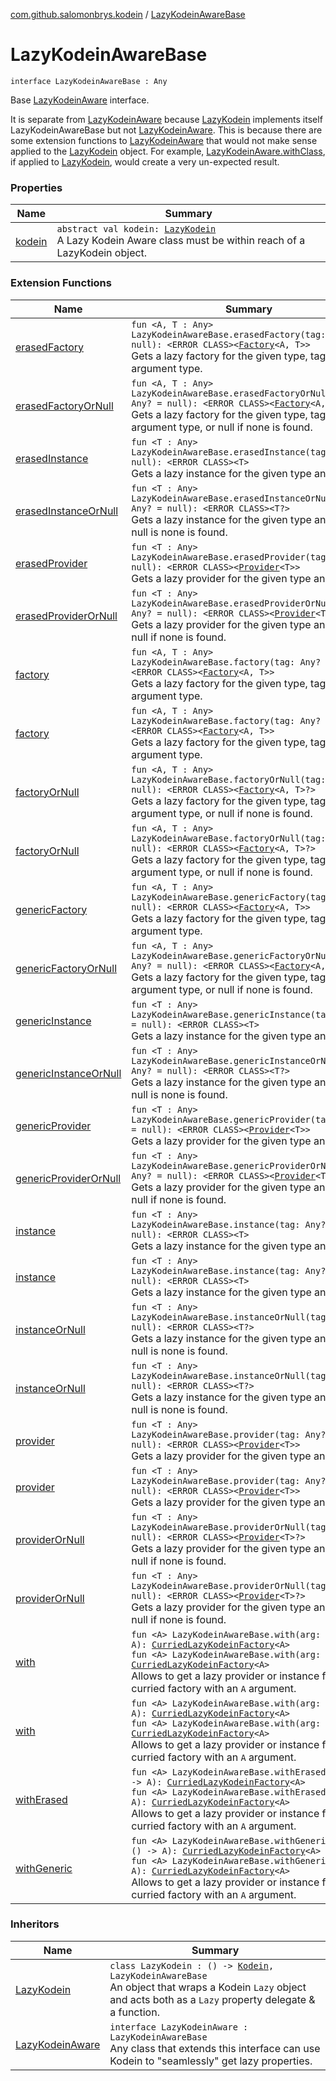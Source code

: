 [com.github.salomonbrys.kodein](../index.md) / [LazyKodeinAwareBase](.)

# LazyKodeinAwareBase

`interface LazyKodeinAwareBase : Any`

Base [LazyKodeinAware](../-lazy-kodein-aware.md) interface.

It is separate from [LazyKodeinAware](../-lazy-kodein-aware.md) because [LazyKodein](../-lazy-kodein/index.md) implements itself LazyKodeinAwareBase but not [LazyKodeinAware](../-lazy-kodein-aware.md).
This is because there are some extension functions to [LazyKodeinAware](../-lazy-kodein-aware.md) that would not make sense applied to the [LazyKodein](../-lazy-kodein/index.md) object.
For example, [LazyKodeinAware.withClass](../with-class.md), if applied to [LazyKodein](../-lazy-kodein/index.md), would create a very un-expected result.

### Properties

| Name | Summary |
|---|---|
| [kodein](kodein.md) | `abstract val kodein: `[`LazyKodein`](../-lazy-kodein/index.md)<br>A Lazy Kodein Aware class must be within reach of a LazyKodein object. |

### Extension Functions

| Name | Summary |
|---|---|
| [erasedFactory](../erased-factory.md) | `fun <A, T : Any> LazyKodeinAwareBase.erasedFactory(tag: Any? = null): <ERROR CLASS><`[`Factory`](../-factory.md)`<A, T>>`<br>Gets a lazy factory for the given type, tag and argument type. |
| [erasedFactoryOrNull](../erased-factory-or-null.md) | `fun <A, T : Any> LazyKodeinAwareBase.erasedFactoryOrNull(tag: Any? = null): <ERROR CLASS><`[`Factory`](../-factory.md)`<A, T>?>`<br>Gets a lazy factory for the given type, tag and argument type, or null if none is found. |
| [erasedInstance](../erased-instance.md) | `fun <T : Any> LazyKodeinAwareBase.erasedInstance(tag: Any? = null): <ERROR CLASS><T>`<br>Gets a lazy instance for the given type and tag. |
| [erasedInstanceOrNull](../erased-instance-or-null.md) | `fun <T : Any> LazyKodeinAwareBase.erasedInstanceOrNull(tag: Any? = null): <ERROR CLASS><T?>`<br>Gets a lazy instance for the given type and tag, or null is none is found. |
| [erasedProvider](../erased-provider.md) | `fun <T : Any> LazyKodeinAwareBase.erasedProvider(tag: Any? = null): <ERROR CLASS><`[`Provider`](../-provider.md)`<T>>`<br>Gets a lazy provider for the given type and tag. |
| [erasedProviderOrNull](../erased-provider-or-null.md) | `fun <T : Any> LazyKodeinAwareBase.erasedProviderOrNull(tag: Any? = null): <ERROR CLASS><`[`Provider`](../-provider.md)`<T>?>`<br>Gets a lazy provider for the given type and tag, or null if none is found. |
| [factory](../factory.md) | `fun <A, T : Any> LazyKodeinAwareBase.factory(tag: Any? = null): <ERROR CLASS><`[`Factory`](../-factory.md)`<A, T>>`<br>Gets a lazy factory for the given type, tag and argument type. |
| [factory](../../com.github.salomonbrys.kodein.erased/factory.md) | `fun <A, T : Any> LazyKodeinAwareBase.factory(tag: Any? = null): <ERROR CLASS><`[`Factory`](../-factory.md)`<A, T>>`<br>Gets a lazy factory for the given type, tag and argument type. |
| [factoryOrNull](../factory-or-null.md) | `fun <A, T : Any> LazyKodeinAwareBase.factoryOrNull(tag: Any? = null): <ERROR CLASS><`[`Factory`](../-factory.md)`<A, T>?>`<br>Gets a lazy factory for the given type, tag and argument type, or null if none is found. |
| [factoryOrNull](../../com.github.salomonbrys.kodein.erased/factory-or-null.md) | `fun <A, T : Any> LazyKodeinAwareBase.factoryOrNull(tag: Any? = null): <ERROR CLASS><`[`Factory`](../-factory.md)`<A, T>?>`<br>Gets a lazy factory for the given type, tag and argument type, or null if none is found. |
| [genericFactory](../generic-factory.md) | `fun <A, T : Any> LazyKodeinAwareBase.genericFactory(tag: Any? = null): <ERROR CLASS><`[`Factory`](../-factory.md)`<A, T>>`<br>Gets a lazy factory for the given type, tag and argument type. |
| [genericFactoryOrNull](../generic-factory-or-null.md) | `fun <A, T : Any> LazyKodeinAwareBase.genericFactoryOrNull(tag: Any? = null): <ERROR CLASS><`[`Factory`](../-factory.md)`<A, T>?>`<br>Gets a lazy factory for the given type, tag and argument type, or null if none is found. |
| [genericInstance](../generic-instance.md) | `fun <T : Any> LazyKodeinAwareBase.genericInstance(tag: Any? = null): <ERROR CLASS><T>`<br>Gets a lazy instance for the given type and tag. |
| [genericInstanceOrNull](../generic-instance-or-null.md) | `fun <T : Any> LazyKodeinAwareBase.genericInstanceOrNull(tag: Any? = null): <ERROR CLASS><T?>`<br>Gets a lazy instance for the given type and tag, or null is none is found. |
| [genericProvider](../generic-provider.md) | `fun <T : Any> LazyKodeinAwareBase.genericProvider(tag: Any? = null): <ERROR CLASS><`[`Provider`](../-provider.md)`<T>>`<br>Gets a lazy provider for the given type and tag. |
| [genericProviderOrNull](../generic-provider-or-null.md) | `fun <T : Any> LazyKodeinAwareBase.genericProviderOrNull(tag: Any? = null): <ERROR CLASS><`[`Provider`](../-provider.md)`<T>?>`<br>Gets a lazy provider for the given type and tag, or null if none is found. |
| [instance](../instance.md) | `fun <T : Any> LazyKodeinAwareBase.instance(tag: Any? = null): <ERROR CLASS><T>`<br>Gets a lazy instance for the given type and tag. |
| [instance](../../com.github.salomonbrys.kodein.erased/instance.md) | `fun <T : Any> LazyKodeinAwareBase.instance(tag: Any? = null): <ERROR CLASS><T>`<br>Gets a lazy instance for the given type and tag. |
| [instanceOrNull](../instance-or-null.md) | `fun <T : Any> LazyKodeinAwareBase.instanceOrNull(tag: Any? = null): <ERROR CLASS><T?>`<br>Gets a lazy instance for the given type and tag, or null is none is found. |
| [instanceOrNull](../../com.github.salomonbrys.kodein.erased/instance-or-null.md) | `fun <T : Any> LazyKodeinAwareBase.instanceOrNull(tag: Any? = null): <ERROR CLASS><T?>`<br>Gets a lazy instance for the given type and tag, or null is none is found. |
| [provider](../provider.md) | `fun <T : Any> LazyKodeinAwareBase.provider(tag: Any? = null): <ERROR CLASS><`[`Provider`](../-provider.md)`<T>>`<br>Gets a lazy provider for the given type and tag. |
| [provider](../../com.github.salomonbrys.kodein.erased/provider.md) | `fun <T : Any> LazyKodeinAwareBase.provider(tag: Any? = null): <ERROR CLASS><`[`Provider`](../-provider.md)`<T>>`<br>Gets a lazy provider for the given type and tag. |
| [providerOrNull](../provider-or-null.md) | `fun <T : Any> LazyKodeinAwareBase.providerOrNull(tag: Any? = null): <ERROR CLASS><`[`Provider`](../-provider.md)`<T>?>`<br>Gets a lazy provider for the given type and tag, or null if none is found. |
| [providerOrNull](../../com.github.salomonbrys.kodein.erased/provider-or-null.md) | `fun <T : Any> LazyKodeinAwareBase.providerOrNull(tag: Any? = null): <ERROR CLASS><`[`Provider`](../-provider.md)`<T>?>`<br>Gets a lazy provider for the given type and tag, or null if none is found. |
| [with](../with.md) | `fun <A> LazyKodeinAwareBase.with(arg: () -> A): `[`CurriedLazyKodeinFactory`](../-curried-lazy-kodein-factory/index.md)`<A>`<br>`fun <A> LazyKodeinAwareBase.with(arg: A): `[`CurriedLazyKodeinFactory`](../-curried-lazy-kodein-factory/index.md)`<A>`<br>Allows to get a lazy provider or instance from a curried factory with an `A` argument. |
| [with](../../com.github.salomonbrys.kodein.erased/with.md) | `fun <A> LazyKodeinAwareBase.with(arg: () -> A): `[`CurriedLazyKodeinFactory`](../-curried-lazy-kodein-factory/index.md)`<A>`<br>`fun <A> LazyKodeinAwareBase.with(arg: A): `[`CurriedLazyKodeinFactory`](../-curried-lazy-kodein-factory/index.md)`<A>`<br>Allows to get a lazy provider or instance from a curried factory with an `A` argument. |
| [withErased](../with-erased.md) | `fun <A> LazyKodeinAwareBase.withErased(arg: () -> A): `[`CurriedLazyKodeinFactory`](../-curried-lazy-kodein-factory/index.md)`<A>`<br>`fun <A> LazyKodeinAwareBase.withErased(arg: A): `[`CurriedLazyKodeinFactory`](../-curried-lazy-kodein-factory/index.md)`<A>`<br>Allows to get a lazy provider or instance from a curried factory with an `A` argument. |
| [withGeneric](../with-generic.md) | `fun <A> LazyKodeinAwareBase.withGeneric(arg: () -> A): `[`CurriedLazyKodeinFactory`](../-curried-lazy-kodein-factory/index.md)`<A>`<br>`fun <A> LazyKodeinAwareBase.withGeneric(arg: A): `[`CurriedLazyKodeinFactory`](../-curried-lazy-kodein-factory/index.md)`<A>`<br>Allows to get a lazy provider or instance from a curried factory with an `A` argument. |

### Inheritors

| Name | Summary |
|---|---|
| [LazyKodein](../-lazy-kodein/index.md) | `class LazyKodein : () -> `[`Kodein`](../-kodein/index.md)`, LazyKodeinAwareBase`<br>An object that wraps a Kodein `Lazy` object and acts both as a `Lazy` property delegate &amp; a function. |
| [LazyKodeinAware](../-lazy-kodein-aware.md) | `interface LazyKodeinAware : LazyKodeinAwareBase`<br>Any class that extends this interface can use Kodein to "seamlessly" get lazy properties. |
